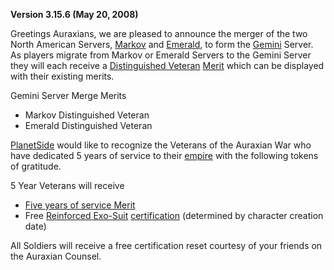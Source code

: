 **Version 3.15.6 (May 20, 2008)**

Greetings Auraxians, we are pleased to announce the merger of the two
North American Servers, [Markov](../etc/Markov.md) and
[Emerald](../etc/Emerald.md), to form the [Gemini](../etc/Gemini.md)
Server. As players migrate from Markov or Emerald Servers to the Gemini
Server they will each receive a [Distinguished
Veteran](../merits/Distinguished_Veteran.md) [Merit](../Merit.md)
which can be displayed with their existing merits.

Gemini Server Merge Merits

- Markov Distinguished Veteran
- Emerald Distinguished Veteran

[PlanetSide](../etc/PlanetSide.md) would like to recognize the Veterans
of the Auraxian War who have dedicated 5 years of service to their
[empire](../terminology/Empire.md) with the following tokens of gratitude.

5 Year Veterans will receive

- [Five years of service Merit](../merits/Term_of_Service.md)
- Free [Reinforced Exo-Suit](../armor/Reinforced_Exo-Suit.md)
  [certification](../certifications/Certification.md) (determined by character
  creation date)

All Soldiers will receive a free certification reset courtesy of your
friends on the Auraxian Counsel.

<!--[Category:Patches](../Category:Patches.md)-->
